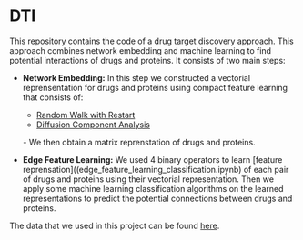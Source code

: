 # DTI
This repository contains the code of a drug target discovery approach.
This approach combines network embedding and machine learning to find potential interactions of drugs and proteins. 
It consists of two main steps:

* **Network Embedding:** In this step we constructed a vectorial reprensentation for drugs and proteins using compact feature learning that consists of:

     *  [Random Walk with Restart](diffusionRWR.py)
     *  [Diffusion Component Analysis](DCA.py)

     \- We then obtain a matrix reprenstation of drugs and proteins.
* **Edge Feature Learning:** We used 4 binary operators to learn [feature reprensation]((edge_feature_learning_classification.ipynb) of each pair of drugs and proteins using their vectorial representation. Then we apply some machine learning classification algorithms on the learned representations to predict the potential connections between drugs and proteins.

The data that we used in this project can be found [here](data/).
